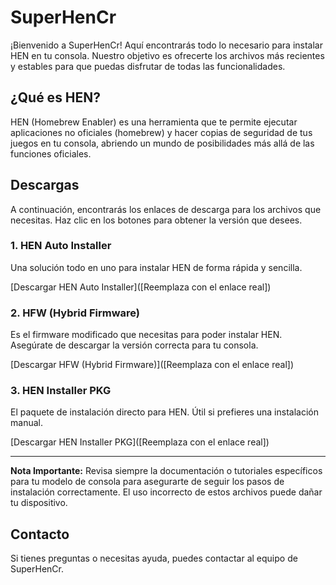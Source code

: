 # SuperHenCr

¡Bienvenido a SuperHenCr! Aquí encontrarás todo lo necesario para instalar HEN en tu consola. Nuestro objetivo es ofrecerte los archivos más recientes y estables para que puedas disfrutar de todas las funcionalidades.

## ¿Qué es HEN?

HEN (Homebrew Enabler) es una herramienta que te permite ejecutar aplicaciones no oficiales (homebrew) y hacer copias de seguridad de tus juegos en tu consola, abriendo un mundo de posibilidades más allá de las funciones oficiales.

## Descargas

A continuación, encontrarás los enlaces de descarga para los archivos que necesitas. Haz clic en los botones para obtener la versión que desees.

### 1. HEN Auto Installer

Una solución todo en uno para instalar HEN de forma rápida y sencilla.

[Descargar HEN Auto Installer]([Reemplaza con el enlace real])

### 2. HFW (Hybrid Firmware)

Es el firmware modificado que necesitas para poder instalar HEN. Asegúrate de descargar la versión correcta para tu consola.

[Descargar HFW (Hybrid Firmware)]([Reemplaza con el enlace real])

### 3. HEN Installer PKG

El paquete de instalación directo para HEN. Útil si prefieres una instalación manual.

[Descargar HEN Installer PKG]([Reemplaza con el enlace real])

---

**Nota Importante:** Revisa siempre la documentación o tutoriales específicos para tu modelo de consola para asegurarte de seguir los pasos de instalación correctamente. El uso incorrecto de estos archivos puede dañar tu dispositivo.

## Contacto

Si tienes preguntas o necesitas ayuda, puedes contactar al equipo de SuperHenCr.
